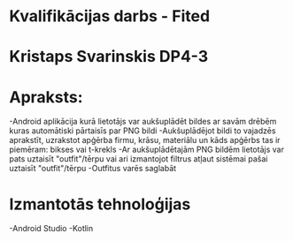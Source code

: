 # Kvalifikācijas darbs - Fited
# Kristaps Svarinskis DP4-3

# Apraksts:
-Android aplikācija kurā lietotājs var aukšuplādēt bildes ar savām drēbēm kuras automātiski pārtaisīs par PNG bildi
-Aukšuplādējot bildi to vajadzēs aprakstīt, uzrakstot apģērba firmu, krāsu, materiālu un kāds apģērbs tas ir piemēram: bikses vai t-krekls
-Ar aukšuplādētajām PNG bildēm lietotājs var pats uztaisīt "outfit"/tērpu vai ari izmantojot filtrus atļaut sistēmai pašai uztaisīt "outfit"/tērpu
-Outfitus varēs saglabāt

# Izmantotās tehnoloģijas
-Android Studio
-Kotlin

